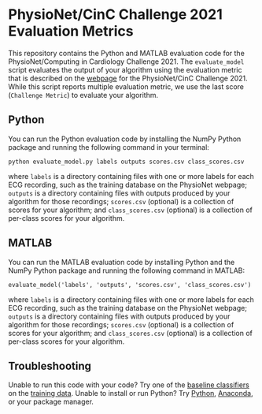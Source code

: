 # PhysioNet/CinC Challenge 2021 Evaluation Metrics

This repository contains the Python and MATLAB evaluation code for the PhysioNet/Computing in Cardiology Challenge 2021. The `evaluate_model` script evaluates the output of your algorithm using the evaluation metric that is described on the [webpage](https://physionetchallenges.org/2021/) for the PhysioNet/CinC Challenge 2021. While this script reports multiple evaluation metric, we use the last score (`Challenge Metric`) to evaluate your algorithm.

## Python

You can run the Python evaluation code by installing the NumPy Python package and running the following command in your terminal:

    python evaluate_model.py labels outputs scores.csv class_scores.csv

where `labels` is a directory containing files with one or more labels for each ECG recording, such as the training database on the PhysioNet webpage; `outputs` is a directory containing files with outputs produced by your algorithm for those recordings; `scores.csv` (optional) is a collection of scores for your algorithm; and `class_scores.csv` (optional) is a collection of per-class scores for your algorithm.

## MATLAB

You can run the MATLAB evaluation code by installing Python and the NumPy Python package and running the following command in MATLAB:

    evaluate_model('labels', 'outputs', 'scores.csv', 'class_scores.csv')

where `labels` is a directory containing files with one or more labels for each ECG recording, such as the training database on the PhysioNet webpage; `outputs` is a directory containing files with outputs produced by your algorithm for those recordings; `scores.csv` (optional) is a collection of scores for your algorithm; and `class_scores.csv` (optional) is a collection of per-class scores for your algorithm.

## Troubleshooting

Unable to run this code with your code? Try one of the [baseline classifiers](https://physionetchallenges.org/2021/#submissions) on the [training data](https://physionetchallenges.org/2021/#data). Unable to install or run Python? Try [Python](https://www.python.org/downloads/), [Anaconda](https://www.anaconda.com/products/individual), or your package manager.
